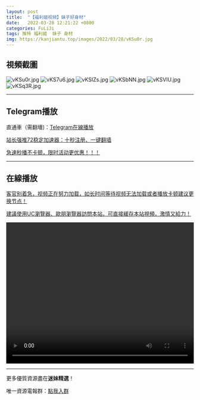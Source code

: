 ```yaml
---
layout: post
title:  "【福利姬视频】妹子好身材"
date:   2022-03-28 12:21:22 +0800
categories: FuLiJi
tags: 推特 福利姬  妹子 身材
img: https://kanjiantu.top/images/2022/03/28/vKSu0r.jpg
---
```



## 視頻截圖

![vKSu0r.jpg](https://kanjiantu.top/images/2022/03/28/vKSu0r.jpg)
![vKS7u6.jpg](https://kanjiantu.top/images/2022/03/28/vKS7u6.jpg)
![vKSIZs.jpg](https://kanjiantu.top/images/2022/03/28/vKSIZs.jpg)
![vKSbNN.jpg](https://kanjiantu.top/images/2022/03/28/vKSbNN.jpg)
![vKSVlU.jpg](https://kanjiantu.top/images/2022/03/28/vKSVlU.jpg)
![vKSq3R.jpg](https://kanjiantu.top/images/2022/03/28/vKSq3R.jpg)

* * *
## Telegram播放

直通車（需翻墻)：[Telegram在線播放](https://t.me/mimeijingxuan/279)

<u>站长强推72稳定加速器：[十秒注册、一键翻墙](https://72vpn.xyz/#/register?code=mimei) </u>


<u>急速秒播不卡顿，限时活动更优惠！！！</u>
* * *
## 在線播放
<u>客官别着急，视频正在努力加载，如长时间等待视频无法加载或者播放卡顿建议更换节点！</u>

<u>建議使用UC瀏覽器、歐朋瀏覽器訪問本站，可直接緩存本站視頻，激情又給力！</u>
<center><video src="https://cdn.publer.io/uploads/videos/6247e22adb279732fb55c499/50c36b49603f0447751bb9b9e95304af.mp4" width="100%" height="380px" controls="controls"></video></center>


* * *
更多優質資源盡在**迷妹精選**！

唯一資源電報群：[點我入群](https://t.me/mimeijingxuan)


